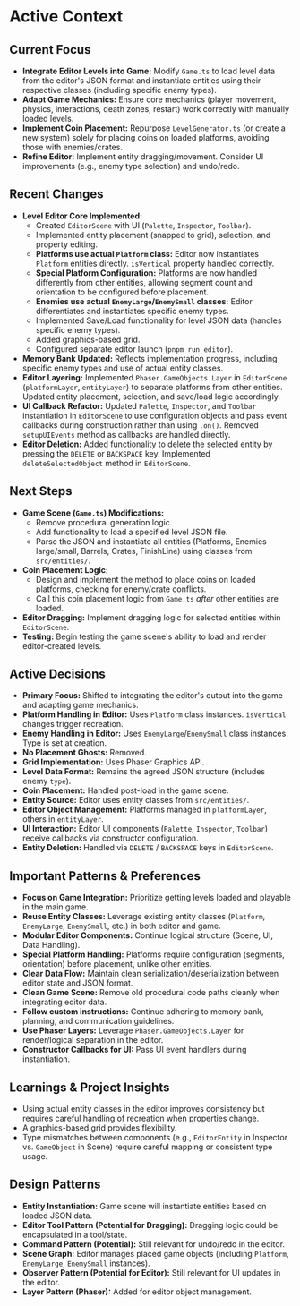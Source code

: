 # Active Context

## Current Focus

- **Integrate Editor Levels into Game:** Modify `Game.ts` to load level data from the editor's JSON format and instantiate entities using their respective classes (including specific enemy types).
- **Adapt Game Mechanics:** Ensure core mechanics (player movement, physics, interactions, death zones, restart) work correctly with manually loaded levels.
- **Implement Coin Placement:** Repurpose `LevelGenerator.ts` (or create a new system) solely for placing coins on loaded platforms, avoiding those with enemies/crates.
- **Refine Editor:** Implement entity dragging/movement. Consider UI improvements (e.g., enemy type selection) and undo/redo.

## Recent Changes

- **Level Editor Core Implemented:**
  - Created `EditorScene` with UI (`Palette`, `Inspector`, `Toolbar`).
  - Implemented entity placement (snapped to grid), selection, and property editing.
  - **Platforms use actual `Platform` class:** Editor now instantiates `Platform` entities directly. `isVertical` property handled correctly.
  - **Special Platform Configuration:** Platforms are now handled differently from other entities, allowing segment count and orientation to be configured before placement.
  - **Enemies use actual `EnemyLarge`/`EnemySmall` classes:** Editor differentiates and instantiates specific enemy types.
  - Implemented Save/Load functionality for level JSON data (handles specific enemy types).
  - Added graphics-based grid.
  - Configured separate editor launch (`pnpm run editor`).
- **Memory Bank Updated:** Reflects implementation progress, including specific enemy types and use of actual entity classes.
- **Editor Layering:** Implemented `Phaser.GameObjects.Layer` in `EditorScene` (`platformLayer`, `entityLayer`) to separate platforms from other entities. Updated entity placement, selection, and save/load logic accordingly.
- **UI Callback Refactor:** Updated `Palette`, `Inspector`, and `Toolbar` instantiation in `EditorScene` to use configuration objects and pass event callbacks during construction rather than using `.on()`. Removed `setupUIEvents` method as callbacks are handled directly.
- **Editor Deletion:** Added functionality to delete the selected entity by pressing the `DELETE` or `BACKSPACE` key. Implemented `deleteSelectedObject` method in `EditorScene`.

## Next Steps

- **Game Scene (`Game.ts`) Modifications:**
  - Remove procedural generation logic.
  - Add functionality to load a specified level JSON file.
  - Parse the JSON and instantiate all entities (Platforms, Enemies - large/small, Barrels, Crates, FinishLine) using classes from `src/entities/`.
- **Coin Placement Logic:**
  - Design and implement the method to place coins on loaded platforms, checking for enemy/crate conflicts.
  - Call this coin placement logic from `Game.ts` _after_ other entities are loaded.
- **Editor Dragging:** Implement dragging logic for selected entities within `EditorScene`.
- **Testing:** Begin testing the game scene's ability to load and render editor-created levels.

## Active Decisions

- **Primary Focus:** Shifted to integrating the editor's output into the game and adapting game mechanics.
- **Platform Handling in Editor:** Uses `Platform` class instances. `isVertical` changes trigger recreation.
- **Enemy Handling in Editor:** Uses `EnemyLarge`/`EnemySmall` class instances. Type is set at creation.
- **No Placement Ghosts:** Removed.
- **Grid Implementation:** Uses Phaser Graphics API.
- **Level Data Format:** Remains the agreed JSON structure (includes enemy `type`).
- **Coin Placement:** Handled post-load in the game scene.
- **Entity Source:** Editor uses entity classes from `src/entities/`.
- **Editor Object Management:** Platforms managed in `platformLayer`, others in `entityLayer`.
- **UI Interaction:** Editor UI components (`Palette`, `Inspector`, `Toolbar`) receive callbacks via constructor configuration.
- **Entity Deletion:** Handled via `DELETE` / `BACKSPACE` keys in `EditorScene`.

## Important Patterns & Preferences

- **Focus on Game Integration:** Prioritize getting levels loaded and playable in the main game.
- **Reuse Entity Classes:** Leverage existing entity classes (`Platform`, `EnemyLarge`, `EnemySmall`, etc.) in both editor and game.
- **Modular Editor Components:** Continue logical structure (Scene, UI, Data Handling).
- **Special Platform Handling:** Platforms require configuration (segments, orientation) before placement, unlike other entities.
- **Clear Data Flow:** Maintain clean serialization/deserialization between editor state and JSON format.
- **Clean Game Scene:** Remove old procedural code paths cleanly when integrating editor data.
- **Follow custom instructions:** Continue adhering to memory bank, planning, and communication guidelines.
- **Use Phaser Layers:** Leverage `Phaser.GameObjects.Layer` for render/logical separation in the editor.
- **Constructor Callbacks for UI:** Pass UI event handlers during instantiation.

## Learnings & Project Insights

- Using actual entity classes in the editor improves consistency but requires careful handling of recreation when properties change.
- A graphics-based grid provides flexibility.
- Type mismatches between components (e.g., `EditorEntity` in Inspector vs. `GameObject` in Scene) require careful mapping or consistent type usage.

## Design Patterns

- **Entity Instantiation:** Game scene will instantiate entities based on loaded JSON data.
- **Editor Tool Pattern (Potential for Dragging):** Dragging logic could be encapsulated in a tool/state.
- **Command Pattern (Potential):** Still relevant for undo/redo in the editor.
- **Scene Graph:** Editor manages placed game objects (including `Platform`, `EnemyLarge`, `EnemySmall` instances).
- **Observer Pattern (Potential for Editor):** Still relevant for UI updates in the editor.
- **Layer Pattern (Phaser):** Added for editor object management.
